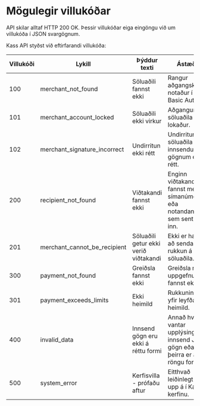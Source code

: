 # Mögulegir villukóðar

<aside class="notice">
API skilar alltaf HTTP 200 OK. Þessir villukóðar eiga eingöngu við um villukóða í JSON svargögnum.
</aside>

Kass API styðst við eftirfarandi villukóða:

Villukóði | Lykill | Þýddur texti | Ástæða
--------- | ------ | ------------ | ------
100 | merchant_not_found | Söluaðili fannst ekki | Rangur aðgangskóði notaður í Basic Auth.
101 | merchant_account_locked | Söluaðili ekki virkur | Aðgangur söluaðila er lokaður.
102 | merchant_signature_incorrect | Undirritun ekki rétt | Undirritun söluaðila á innsendum gögnum ekki rétt.
200 | recipient_not_found | Viðtakandi fannst ekki | Enginn viðtakandi fannst með símanúmerið eða notandanafnið sem sent var inn.
201 | merchant_cannot_be_recipient | Söluaðili getur ekki verið viðtakandi | Ekki er hægt að senda rukkun á söluaðila.
300 | payment_not_found | Greiðsla fannst ekki | Greiðsla með uppgefnu ID fannst ekki.
301 | payment_exceeds_limits | Ekki heimild | Rukkunin fer yfir leyfða heimild.
400 | invalid_data | Innsend gögn eru ekki á réttu formi | Annað hvort vantar upplýsingar í innsend JSON gögn eða hluti þeirra er á röngu formi.
500 | system_error | Kerfisvilla - prófaðu aftur | Eitthvað leiðinlegt kom upp á í Kass kerfinu.
